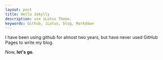 ```yaml
---
layout: post
title: Hello Jekylly
description: use iLotus Theme.
keywords: Github, iLotus, blog, Markdown
---
```

I have been using github for almost two years, but have never used GitHub Pages to write my blog. 

Now, **let's go**.
